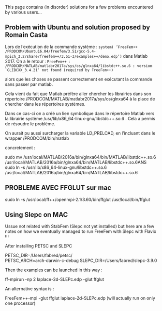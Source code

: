 
This page contains (in disorder) solutions for a few problems encountered by various users...


## Problem with Ubuntu and solution proposed by Romain Casta


Lors de l’exécution de la commande système :
``
system( ’FreeFem++ /PRODCOM/Ubuntu16.04/freefem/3.51/gcc-5.4-mpich_3.2/share/freefem++/3.51-3/examples++/demo.edp’)
``
dans Matlab 2017. On a le retour :
``
FreeFem++ : /PRODCOM/MATLAB/matlabr2017a/sys/os/glnxa64/libstdc++.so.6 : version `GLIBCXX_3.4.21’ not found (required by FreeFem++)
``

alors que les choses se passent correctement en exécutant la commande sans passer par matlab.

Cela vient du fait que Matlab préfère aller chercher les librairies dans son répertoire /PRODCOM/MATLAB/matlabr2017a/sys/os/glnxa64 à la place de chercher dans les répertoires systèmes.

Dans ce cas-ci on a créé un lien symbolique dans le répertoire Matlab vers la librairie système /usr/lib/x86_64-linux-gnu/libstdc++.so.6 . Cela a permis de résoudre le problème.

On aurait pu aussi surcharger la variable LD_PRELOAD, en l’incluant dans le wrapper /PRODCOM/bin/matlab


concretement :

sudo mv /usr/local/MATLAB/2016a/bin/glnxa64/bin/MATLAB/libstdc++.so.6 /usr/local/MATLAB/2016a/bin/glnxa64/bin/MATLAB/libstdc++.so.6ANS
sudo ln -s /usr/lib/x86_64-linux-gnu/libstdc++.so.6  /usr/local/MATLAB/2016a/bin/glnxa64/bin/MATLAB/libstdc++.so.6

## PROBLEME AVEC FFGLUT sur mac



sudo ln -s /usr/local/ff++/openmpi-2.1/3.60/bin/ffglut /usr/local/bin/ffglut

## Using Slepc on MAC

Ussue not related with StabFem (Slepc not yet installed) but here are a few notes on how we eventually managed to run FreeFem with Slepc with Flavio !!!

After installing PETSC and SLEPC 

PETSC_DIR=/Users/fabred/petsc/           
PETSC_ARCH=arch-darwin-c-debug
SLEPC_DIR=/Users/fabred/slepc-3.9.0

Then the examples can be launched in this way :

ff-mpirun -np 2  laplace-2d-SLEPc.edp -glut ffglut



An alternative syntax is :

FreeFem++-mpi -glut ffglut  laplace-2d-SLEPc.edp  (will actually run on only one processor)





